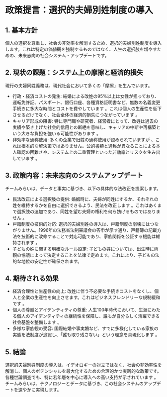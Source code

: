 # 政策提言：選択的夫婦別姓制度の導入
## 1. 基本方針
個人の選択を尊重し、社会の非効率を解消するため、選択的夫婦別姓制度を導入します。これは特定の価値観を強制するものではなく、人生の選択肢を増やすための、未来志向の社会システム・アップデートです。
## 2. 現状の課題：システム上の摩擦と経済的損失
現行の夫婦同姓義務は、現代社会において多くの「摩擦」を生んでいます。
 * 行政・経済コストの発生: 結婚による改姓の95%以上は女性が担っており、運転免許証、パスポート、銀行口座、各種資格証明書など、無数の名義変更手続きに多大な時間とコストを費やしています 。これは個人の生産性を低下させるだけでなく、社会全体の経済的損失につながっています 。
 * キャリア形成の阻害: 特に専門職や研究者、経営者にとって、改姓は過去の実績や築き上げた社会的信用との断絶を意味し、キャリアの中断や再構築という大きな負担を強いる可能性があります 。
 * 非効率な通称使用: 多くの企業で旧姓の通称使用が認められていますが 、これは根本的な解決策ではありません。公的書類と通称が異なることによる本人確認の困難さや、システム上の二重管理といった非効率とリスクを生み出しています 。
## 3. 政策内容：未来志向のシステムアップデート
チームみらいは、データと事実に基づき、以下の具体的な法改正を提案します。
 * 民法改正による選択肢の提供: 婚姻時に、夫婦が同姓にするか、それぞれの姓を維持するかを自由に選択できるよう、民法を改正します 。これはあくまで選択肢の追加であり、同姓を望む夫婦の権利を何ら妨げるものではありません 。
 * 戸籍制度の技術的対応: 選択的夫婦別姓の導入は、戸籍制度の崩壊にはつながりません。1996年の法務省法制審議会の答申が示す通り、戸籍簿の記載方法を技術的に改修することで対応可能であり、家族関係を公証する機能は維持されます 。
 * 子どもの姓に関する明確なルール設定: 子どもの姓については、出生時に両親の協議によって決定することを法律で定めます。これにより、子どもの法的な地位の安定性が確保されます。
## 4. 期待される効果
 * 経済合理性と生産性の向上: 改姓に伴う不必要な手続きコストをなくし、個人と企業の生産性を向上させます。これはビジネスフレンドリーな規制緩和です 。
 * 個人の尊厳とアイデンティティの尊重: 人生100年時代において、生涯にわたる個人のアイデンティティの継続性を保障し、誰もが自分らしく活躍できる社会基盤を整備します 。
 * 多様な家族観の受容: 国際結婚や事実婚など、すでに多様化している家族の実態を法制度が追認し、「誰も取り残さない」という理念を具現化します 。
## 5. 結論
選択的夫婦別姓制度の導入は、イデオロギーの対立ではなく、社会の非効率性を解消し、個人のポテンシャルを最大化するための合理的かつ実践的な政策です。各種世論調査でも、特に若年層を中心に導入への高い支持が示されています 。チームみらいは、テクノロジーとデータに基づき、この社会システムのアップデートを速やかに実現します。